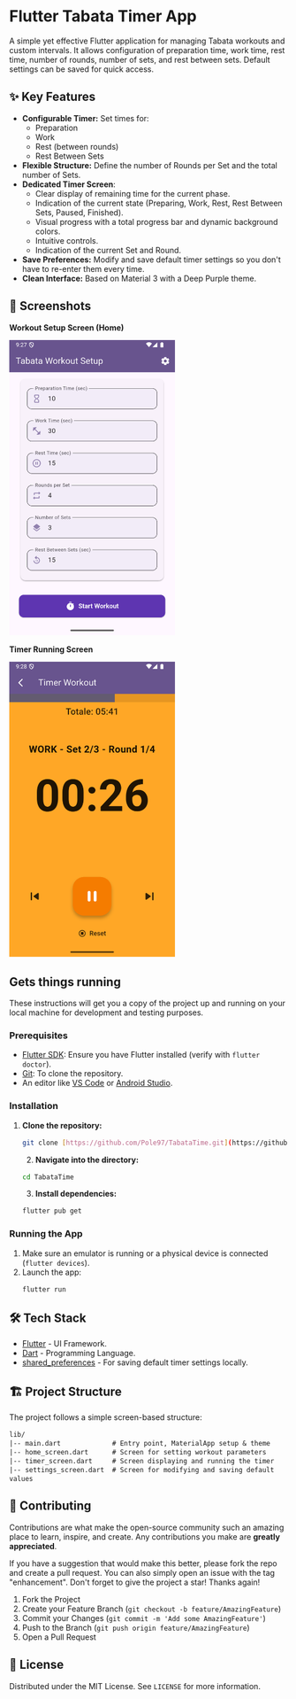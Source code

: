 # Flutter Tabata Timer App

A simple yet effective Flutter application for managing Tabata workouts and custom intervals. It allows configuration of preparation time, work time, rest time, number of rounds, number of sets, and rest between sets. Default settings can be saved for quick access.

## ✨ Key Features

* **Configurable Timer:** Set times for:
    * Preparation
    * Work
    * Rest (between rounds)
    * Rest Between Sets
* **Flexible Structure:** Define the number of Rounds per Set and the total number of Sets.
* **Dedicated Timer Screen**:
    * Clear display of remaining time for the current phase.
    * Indication of the current state (Preparing, Work, Rest, Rest Between Sets, Paused, Finished).
    * Visual progress with a total progress bar and dynamic background colors.
    * Intuitive controls.
    * Indication of the current Set and Round.
* **Save Preferences:** Modify and save default timer settings so you don't have to re-enter them every time.
* **Clean Interface:** Based on Material 3 with a Deep Purple theme.

## 📸 Screenshots 

**Workout Setup Screen (Home)**

<img src="assets/screenshot/home_screen.png" alt="Home Screen" width="300"/> 

**Timer Running Screen**

<img src="assets/screenshot/timer_screen.png" alt="Timer Screen" width="300"/>

## Gets things running

These instructions will get you a copy of the project up and running on your local machine for development and testing purposes.

### Prerequisites

* [Flutter SDK](https://flutter.dev/docs/get-started/install): Ensure you have Flutter installed (verify with `flutter doctor`).
* [Git](https://git-scm.com/): To clone the repository.
* An editor like [VS Code](https://code.visualstudio.com/) or [Android Studio](https://developer.android.com/studio).

### Installation

1.  **Clone the repository:**
    ```bash
    git clone [https://github.com/Pole97/TabataTime.git](https://github.com/Pole97/TabataTime.git)
    ```
    2.  **Navigate into the directory:**
    ```bash
    cd TabataTime 
    ```
    3.  **Install dependencies:**
    ```bash
    flutter pub get
    ```

### Running the App

1.  Make sure an emulator is running or a physical device is connected (`flutter devices`).
2.  Launch the app:
    ```bash
    flutter run
    ```

## 🛠️ Tech Stack

* [Flutter](https://flutter.dev/) - UI Framework.
* [Dart](https://dart.dev/) - Programming Language.
* [shared_preferences](https://pub.dev/packages/shared_preferences) - For saving default timer settings locally.

## 🏗️ Project Structure

The project follows a simple screen-based structure:
```
lib/
|-- main.dart             # Entry point, MaterialApp setup & theme
|-- home_screen.dart      # Screen for setting workout parameters
|-- timer_screen.dart     # Screen displaying and running the timer
|-- settings_screen.dart  # Screen for modifying and saving default values
```

## 🤝 Contributing

Contributions are what make the open-source community such an amazing place to learn, inspire, and create. Any contributions you make are **greatly appreciated**.

If you have a suggestion that would make this better, please fork the repo and create a pull request. You can also simply open an issue with the tag "enhancement".
Don't forget to give the project a star! Thanks again!

1.  Fork the Project
2.  Create your Feature Branch (`git checkout -b feature/AmazingFeature`)
3.  Commit your Changes (`git commit -m 'Add some AmazingFeature'`)
4.  Push to the Branch (`git push origin feature/AmazingFeature`)
5.  Open a Pull Request

## 📄 License

Distributed under the MIT License. See `LICENSE` for more information.
